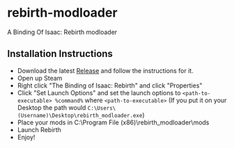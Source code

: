 # rebirth-modloader
A Binding Of Isaac: Rebirth modloader

## Installation Instructions
 - Download the latest [Release](https://github.com/AshenDrops/rebirth-modloader/releases) and follow the instructions for it.
 - Open up Steam
 - Right click "The Binding of Isaac: Rebirth" and click "Properties"
 - Click "Set Launch Options" and set the launch options to `<path-to-executable> %command%` where `<path-to-executable>` (If you put it on your Desktop the path would `C:\Users\(Username)\Desktop\rebirth_modloader.exe`)
 - Place your mods in C:\Program File (x86)\rebirth\_modloader\mods
 - Launch Rebirth
 - Enjoy!
